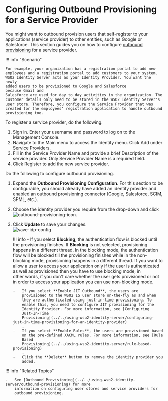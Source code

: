 # Configuring Outbound Provisioning for a Service Provider

You might want to outbound provision users that self-register to your
applications (service provider) to other entities, such as Google or
Salesforce. This section guides you on how to configure [outbound
provisioning](../../using-wso2-identity-server/outbound-provisioning) for a service provider.

!!! info "Scenario"

    For example, your organization has a registration portal to add new
    employees and a registration portal to add customers to your system.
    WSO2 Identity Server acts as your Identity Provider. You want the newly
    added users to be provisioned to Google and Salesforce because Gmail and
    Salesforce are used for day to day activities in the organization. The
    customer details only need to be stored in the WSO2 Identity Server's
    user store. Therefore, you configure the Service Provider that was
    created for the employees' registration application to handle outbound
    provisioning too.

To register a service provider, do the following.

1.  Sign in. Enter your username and password to log on to the Management Console. 
2.  Navigate to the Main menu to access the Identity menu. Click Add under Service Providers.
3.  Fill in the Service Provider Name and provide a brief Description of the service provider. Only Service Provider Name is a required field.
4.  Click Register to add the new service provider.

Do the following to configure outbound provisioning.

1.  Expand the **Outbound Provisioning Configuration**. For this
    section to be configurable, you should already have added an
    identity provider and enabled an outbound provisioning connector
    (Google, Salesforce, SCIM, SPML, etc.).
2.  Choose the identity provider you require from the drop-down
    and click  
    ![outbound-provisioning-icon](../../assets/img/using-wso2-identity-server/outbound-provisioning-icon.png).

3.  Click **Update** to save your changes.  
    ![save-idp-config](../../assets/img/using-wso2-identity-server/save-idp-config.png)

    !!! info 
        -   If you select **Blocking**, the authentication flow is blocked
            until the provisioning finishes. If **Blocking** is not
            selected, provisioning happens in a different thread. In the
            blocking mode, the authentication flow will be blocked till the
            provisioning finishes while in the non-blocking mode,
            provisioning happens in a different thread. If you want to allow
            a user to access your application only if the user is
            authenticated as well as provisioned then you have to use
            blocking mode, in other words, if you don't care whether the
            user gets provisioned or not in order to access your application
            you can use non-blocking mode.

        -   If you select **Enable JIT Outbound**, the users are
            provisioned to the WSO2 IS user store on-the-fly as and when
            they are authenticated using just-in-time provisioning. To
            enable this, you need to configure JIT provisioning for the
            Identity Provider. For more information, see [Configuring
            Just-In-Time
            Provisioning](../../using-wso2-identity-server/configuring-just-in-time-provisioning-for-an-identity-provider)
            .
        -   If you select **Enable Rules**, the users are provisioned based
            on the pre-defined XACML rules. For more information, see [Rule
            Based
            Provisioning](../../using-wso2-identity-server/rule-based-provisioning)
            .
        -   Click the **Delete** button to remove the identity provider you
            added.

!!! info "Related Topics" 

    -   See [Outbound Provisioning](../../using-wso2-identity-server/outbound-provisioning) for more
        information on configuring user stores and service providers for
        outbound provisioning.
